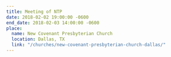 ```yaml
---
title: Meeting of NTP
date: 2018-02-02 19:00:00 -0600
end_date: 2018-02-03 14:00:00 -0600
place:
  name: New Covenant Presbyterian Church
  location: Dallas, TX
  link: "/churches/new-covenant-presbyterian-church-dallas/"
---
```

